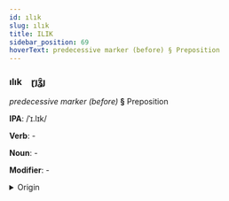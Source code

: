 ```yaml
---
id: ılık
slug: ılık
title: ILIK
sidebar_position: 69
hoverText: predecessive marker (before) § Preposition
---
```


### ılık&emsp;<span kind="abugida">ɽȷʓ̑ȷ</span>

*predecessive marker (before)* **§** Preposition

**IPA**: /ˈɪ.lɪk/

**Verb**: -

**Noun**: -

**Modifier**: -

<details>
    <summary>Origin</summary>
    Bashkir элек elek [ɪ̞ˈlɪ̞k]<br/>
    <em>Turkic Language Family</em>
</details>